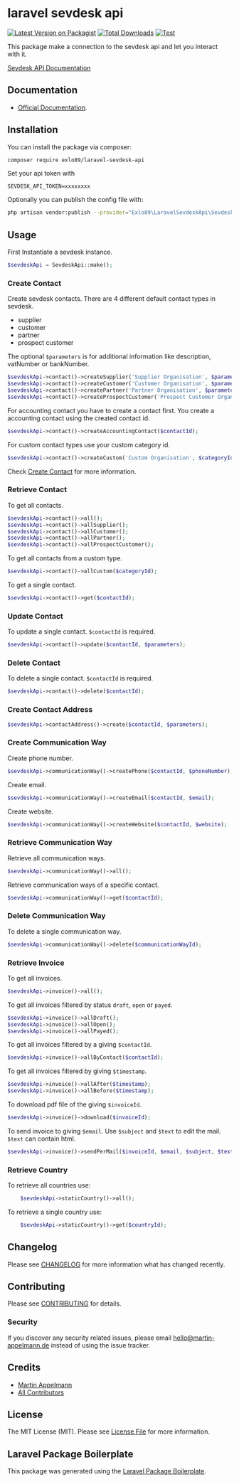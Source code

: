 # laravel sevdesk api

[![Latest Version on Packagist](https://img.shields.io/packagist/v/exlo89/laravel-sevdesk-api.svg?style=flat-square)](https://packagist.org/packages/exlo89/laravel-sevdesk-api)
[![Total Downloads](https://img.shields.io/packagist/dt/exlo89/laravel-sevdesk-api.svg?style=flat-square)](https://packagist.org/packages/exlo89/laravel-sevdesk-api)
[![Test](https://github.com/exlo89/laravel-sevdesk-api/actions/workflows/testing.yml/badge.svg?branch=main)](https://github.com/exlo89/laravel-sevdesk-api/actions/workflows/testing.yml)

This package make a connection to the sevdesk api and let you interact with it.

[Sevdesk API Documentation](https://hilfe.sevdesk.de/knowledge/sevdesk-rest-full-api)

## Documentation

- [Official Documentation](https://exlo89.github.io/laravel-sevdesk-api).

## Installation

You can install the package via composer:

```bash
composer require exlo89/laravel-sevdesk-api
```

Set your api token with

```
SEVDESK_API_TOKEN=xxxxxxxx
```

Optionally you can publish the config file with:

```bash
php artisan vendor:publish --provider="Exlo89\LaravelSevdeskApi\SevdeskApiServiceProvider" --tag="config"
```

## Usage

First Instantiate a sevdesk instance.

```php
$sevdeskApi = SevdeskApi::make();
```

### Create Contact

Create sevdesk contacts. There are 4 different default contact types in sevdesk.

- supplier
- customer
- partner
- prospect customer

The optional `$parameters` is for additional information like description, vatNumber or bankNumber.

```php
$sevdeskApi->contact()->createSupplier('Supplier Organisation', $parameters);
$sevdeskApi->contact()->createCustomer('Customer Organisation', $parameters);
$sevdeskApi->contact()->createPartner('Partner Organisation', $parameters);
$sevdeskApi->contact()->createProspectCustomer('Prospect Customer Organisation', $parameters);
```

For accounting contact you have to create a contact first. You create a accounting contact using the created contact id.

```php
$sevdeskApi->contact()->createAccountingContact($contactId);
```

For custom contact types use your custom category id.

```php
$sevdeskApi->contact()->createCustom('Custom Organisation', $categoryId, $parameters);
```

Check [Create Contact](https://my.sevdesk.de/api/ContactAPI/doc.html#operation/createContact) for more information.

### Retrieve Contact

To get all contacts.

```php
$sevdeskApi->contact()->all();
$sevdeskApi->contact()->allSupplier();
$sevdeskApi->contact()->allCustomer();
$sevdeskApi->contact()->allPartner();
$sevdeskApi->contact()->allProspectCustomer();
```

To get all contacts from a custom type.

```php
$sevdeskApi->contact()->allCustom($categoryId);
```

To get a single contact.

```php
$sevdeskApi->contact()->get($contactId);
```

### Update Contact

To update a single contact. `$contactId` is required.

```php
$sevdeskApi->contact()->update($contactId, $parameters);
```

### Delete Contact

To delete a single contact. `$contactId` is required.

```php
$sevdeskApi->contact()->delete($contactId);
```

### Create Contact Address

```php
$sevdeskApi->contactAddress()->create($contactId, $parameters);
```

### Create Communication Way

Create phone number.

```php
$sevdeskApi->communicationWay()->createPhone($contactId, $phoneNumber);
```

Create email.

```php
$sevdeskApi->communicationWay()->createEmail($contactId, $email);
```

Create website.

```php
$sevdeskApi->communicationWay()->createWebsite($contactId, $website);
```

### Retrieve Communication Way

Retrieve all communication ways.

```php
$sevdeskApi->communicationWay()->all();
```

Retrieve communication ways of a specific contact.

```php
$sevdeskApi->communicationWay()->get($contactId);
```

### Delete Communication Way

To delete a single communication way.

```php
$sevdeskApi->communicationWay()->delete($communicationWayId);
```

### Retrieve Invoice

To get all invoices.

```php
$sevdeskApi->invoice()->all();
```

To get all invoices filtered by status `draft`, `open` or `payed`.

```php
$sevdeskApi->invoice()->allDraft();
$sevdeskApi->invoice()->allOpen();
$sevdeskApi->invoice()->allPayed();
```

To get all invoices filtered by a giving `$contactId`.

```php
$sevdeskApi->invoice()->allByContact($contactId);
```

To get all invoices filtered by giving `$timestamp`.

```php
$sevdeskApi->invoice()->allAfter($timestamp);
$sevdeskApi->invoice()->allBefore($timestamp);
```

To download pdf file of the giving `$invoiceId`.

```php
$sevdeskApi->invoice()->download($invoiceId);
```

To send invoice to giving `$email`. Use `$subject` and `$text` to edit the mail. `$text` can contain html.

```php
$sevdeskApi->invoice()->sendPerMail($invoiceId, $email, $subject, $text);
```

### Retrieve Country

To retrieve all countries use:

```php
    $sevdeskApi->staticCountry()->all();
```

To retrieve a single country use:

```php
    $sevdeskApi->staticCountry()->get($countryId);
```

## Changelog

Please see [CHANGELOG](CHANGELOG.md) for more information what has changed recently.

## Contributing

Please see [CONTRIBUTING](CONTRIBUTING.md) for details.

### Security

If you discover any security related issues, please email
[hello@martin-appelmann.de](mailto:hello@martin-appelmann.de?subject=Laravel%20Sevdesk%20Issue)
instead of using the issue tracker.

## Credits

- [Martin Appelmann](https://github.com/exlo89)
- [All Contributors](../../contributors)

## License

The MIT License (MIT). Please see [License File](LICENSE.md) for more information.

## Laravel Package Boilerplate

This package was generated using the [Laravel Package Boilerplate](https://laravelpackageboilerplate.com).

